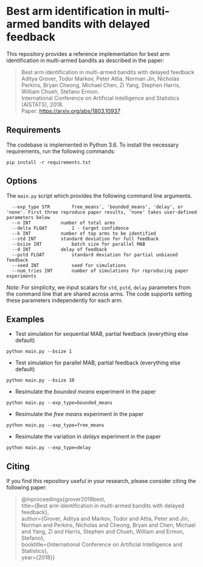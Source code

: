 Best arm identification in multi-armed bandits with delayed feedback
============================================

This repository provides a reference implementation for best arm identification in multi-armed bandits as described in the paper:

> Best arm identification in multi-armed bandits with delayed feedback  
Aditya Grover, Todor Markov, Peter Attia, Norman Jin, Nicholas Perkins, Bryan Cheong, Michael Chen, Zi Yang, Stephen Harris, William Chueh, Stefano Ermon.  
International Conference on Artificial Intelligence and Statistics (AISTATS), 2018.   
Paper: https://arxiv.org/abs/1803.10937

## Requirements

The codebase is implemented in Python 3.6. To install the necessary requirements, run the following commands:

```
pip install -r requirements.txt
```

## Options

The `main.py` script which provides the following command line arguments.

```
  --exp_type STR		free_means', 'bounded_means', 'delay', or 'none'. First three reproduce paper results, 'none' takes user-defined parameters below
  --n INT			number of total arms
  --delta FLOAT			1 - target confidence
  --k INT			number of top arms to be identified
  --std INT			standard deviation for full feedback
  --bsize INT			batch size for parallel MAB
  --d INT			delay of feedback
  --pstd FLOAT			standard deviation for partial unbiased feedback
  --seed INT			seed for simulations
  --num_tries INT		number of simulations for reproducing paper experiments
```

*Note*: For simplicity, we input scalars for `std`, `pstd`, `delay` parameters from the command line that are shared across arms. The code supports setting these parameters independently for each arm.

## Examples

* Test simulation for sequential MAB, partial feedback (everything else default)

```
python main.py --bsize 1
```

* Test simulation for parallel MAB, partial feedback (everything else default)

```
python main.py --bsize 10
```

* Resimulate the *bounded means* experiment in the paper

```
python main.py --exp_type=bounded_means
```

* Resimulate the *free means* experiment in the paper

```
python main.py --exp_type=free_means
```

* Resimulate the variation in *delays* experiment in the paper

```
python main.py --exp_type=delay
```


## Citing

If you find this repository useful in your research, please consider citing the following paper:

>@inproceedings{grover2018best,  
  title={Best arm identification in multi-armed bandits with delayed feedback},  
  author={Grover, Aditya and Markov, Todor and Attia, Peter and Jin, Norman and Perkins, Nicholas and Cheong, Bryan and Chen, Michael and Yang, Zi and Harris, Stephen and Chueh, William and Ermon, Stefano},  
  booktitle={International Conference on Artificial Intelligence and Statistics},  
  year={2018}}